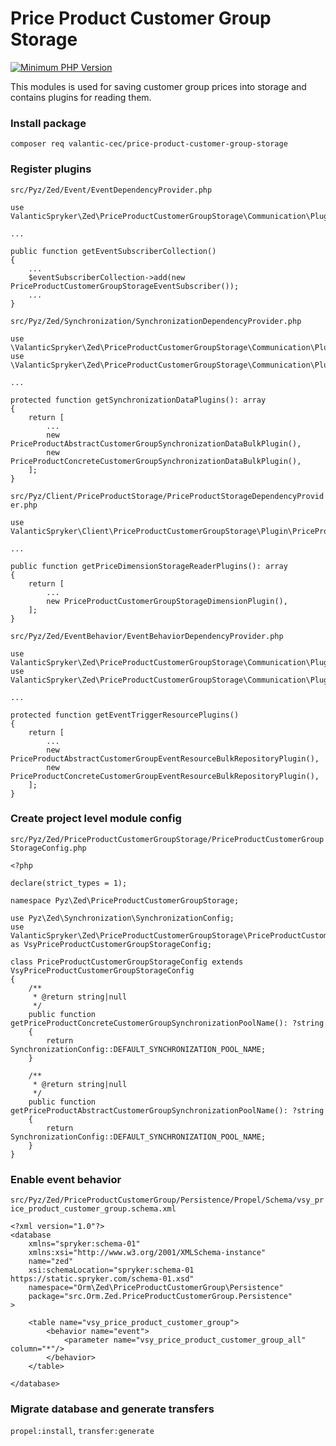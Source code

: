 # Price Product Customer Group Storage

[![Minimum PHP Version](https://img.shields.io/badge/php-%3E%3D%207.3-8892BF.svg)](https://php.net/)

This modules is used for saving customer group prices into storage and contains plugins for reading them.

### Install package
```
composer req valantic-cec/price-product-customer-group-storage
```

### Register plugins
`src/Pyz/Zed/Event/EventDependencyProvider.php`

```
use ValanticSpryker\Zed\PriceProductCustomerGroupStorage\Communication\Plugin\Event\Subscriber\PriceProductCustomerGroupStorageEventSubscriber;

...

public function getEventSubscriberCollection()
{
    ...
    $eventSubscriberCollection->add(new PriceProductCustomerGroupStorageEventSubscriber());
    ...
}
```

`src/Pyz/Zed/Synchronization/SynchronizationDependencyProvider.php`

```
use \ValanticSpryker\Zed\PriceProductCustomerGroupStorage\Communication\Plugin\Synchronization\PriceProductAbstractCustomerGroupSynchronizationDataBulkPlugin
use \ValanticSpryker\Zed\PriceProductCustomerGroupStorage\Communication\Plugin\Synchronization\PriceProductConcreteCustomerGroupSynchronizationDataBulkPlugin

...

protected function getSynchronizationDataPlugins(): array
{
    return [
        ...
        new PriceProductAbstractCustomerGroupSynchronizationDataBulkPlugin(),
        new PriceProductConcreteCustomerGroupSynchronizationDataBulkPlugin(),
    ];
}
```

`src/Pyz/Client/PriceProductStorage/PriceProductStorageDependencyProvider.php`

```
use ValanticSpryker\Client\PriceProductCustomerGroupStorage\Plugin\PriceProductStorageExtension\PriceProductCustomerGroupStorageDimensionPlugin;

...

public function getPriceDimensionStorageReaderPlugins(): array
{
    return [
        ...
        new PriceProductCustomerGroupStorageDimensionPlugin(),
    ];
}
```

`src/Pyz/Zed/EventBehavior/EventBehaviorDependencyProvider.php`

```
use ValanticSpryker\Zed\PriceProductCustomerGroupStorage\Communication\Plugin\Event\PriceProductAbstractCustomerGroupEventResourceBulkRepositoryPlugin;
use ValanticSpryker\Zed\PriceProductCustomerGroupStorage\Communication\Plugin\Event\PriceProductConcreteCustomerGroupEventResourceBulkRepositoryPlugin;

...

protected function getEventTriggerResourcePlugins()
{
    return [
        ...
        new PriceProductAbstractCustomerGroupEventResourceBulkRepositoryPlugin(),
        new PriceProductConcreteCustomerGroupEventResourceBulkRepositoryPlugin(),
    ];
}
```

### Create project level module config
`src/Pyz/Zed/PriceProductCustomerGroupStorage/PriceProductCustomerGroupStorageConfig.php`

```
<?php

declare(strict_types = 1);

namespace Pyz\Zed\PriceProductCustomerGroupStorage;

use Pyz\Zed\Synchronization\SynchronizationConfig;
use ValanticSpryker\Zed\PriceProductCustomerGroupStorage\PriceProductCustomerGroupStorageConfig as VsyPriceProductCustomerGroupStorageConfig;

class PriceProductCustomerGroupStorageConfig extends VsyPriceProductCustomerGroupStorageConfig
{
    /**
     * @return string|null
     */
    public function getPriceProductConcreteCustomerGroupSynchronizationPoolName(): ?string
    {
        return SynchronizationConfig::DEFAULT_SYNCHRONIZATION_POOL_NAME;
    }

    /**
     * @return string|null
     */
    public function getPriceProductAbstractCustomerGroupSynchronizationPoolName(): ?string
    {
        return SynchronizationConfig::DEFAULT_SYNCHRONIZATION_POOL_NAME;
    }
}
```

### Enable event behavior
`src/Pyz/Zed/PriceProductCustomerGroup/Persistence/Propel/Schema/vsy_price_product_customer_group.schema.xml`

```
<?xml version="1.0"?>
<database
    xmlns="spryker:schema-01"
    xmlns:xsi="http://www.w3.org/2001/XMLSchema-instance"
    name="zed"
    xsi:schemaLocation="spryker:schema-01 https://static.spryker.com/schema-01.xsd"
    namespace="Orm\Zed\PriceProductCustomerGroup\Persistence"
    package="src.Orm.Zed.PriceProductCustomerGroup.Persistence"
>

    <table name="vsy_price_product_customer_group">
        <behavior name="event">
            <parameter name="vsy_price_product_customer_group_all" column="*"/>
        </behavior>
    </table>

</database>
```

### Migrate database and generate transfers
`propel:install`, `transfer:generate`
